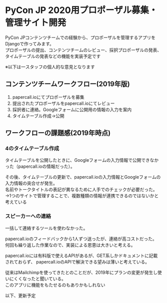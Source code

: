 # PyCon JP 2020用プロポーザル募集・管理サイト開発

PyCon JPコンテンツチームでの経験から、プロポーザルを管理するアプリをDjangoで作ってみます。  
プロポーザルの提出、コンテンツチームのレビュー、採択プロポーザルの発表、タイムテーブルの発表などの機能を実装予定です

※以下は一スタッフの個人的な意見となります

## コンテンツチームワークフロー(2019年版)

1. papercall.ioにてプロポーザルを募集
2. 提出されたプロポーザルをpapercall.ioにてレビュー
3. 採択者に連絡。Googleフォームに公開用の情報の入力を案内
4. タイムテーブル作成→公開

## ワークフローの課題感(2019年時点)

### 4のタイムテーブル作成

タイムテーブルを公開したときに、Googleフォームの入力情報で公開できなかった（papercall.ioの情報だった）。

その後、タイムテーブルの更新で、papercall.ioの入力情報とGoogleフォームの入力情報の突合せが発生。  
名前やトークタイトルの表記が異なるために人手でのチェックが必要だった。  
→1つのサイトで管理することで、複数種類の情報が連携できるのではないかと考えている

### スピーカーへの連絡

一括して連絡するツールを使わなかった。

papercall.ioのフィードバックから1人ずつ送ったが、連絡が高コストだった。  
何回も繰り返した作業なので、実装による恩恵は大きいと考える。

papercall.ioには有料版で使えるAPIがあるが、GET系しかドキュメントに記載されておらず、
papercall.ioのAPIで解決できる望みは薄いと考えている。

従来はMailchimpを使ってきたとのことだが、2019年にプランの変更が発生し使いにくくなったと聞いている。  
このアプリに機能をもたせるのもありかもしれない

以下、更新予定
